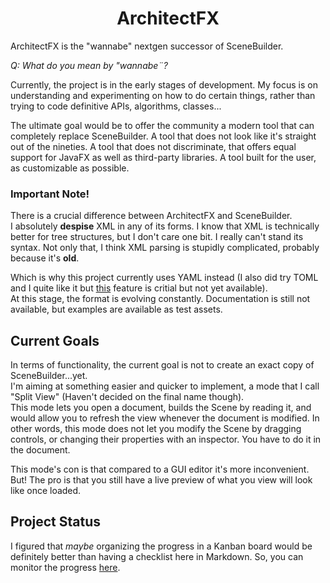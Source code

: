 
<h1 align="center">
  ArchitectFX
</h1>

ArchitectFX is the "wannabe" nextgen successor of SceneBuilder.

_Q: What do you mean by "wannabe¨?_  

Currently, the project is in the early stages of development. My focus is on understanding and experimenting on how to do certain things, rather than trying to code definitive APIs, algorithms, classes...

The ultimate goal would be to offer the community a modern tool that can completely replace SceneBuilder. A tool that does not look like it's straight out of the nineties. A tool that does not discriminate, that offers equal support for JavaFX as well as third-party libraries. A tool built for the user, as customizable as possible.


### **Important Note!**

There is a crucial difference between ArchitectFX and SceneBuilder.  
I absolutely **despise** XML in any of its forms.
I know that XML is technically better for tree structures, but I don't care one bit. I really can't stand its syntax. Not only that, I think XML parsing is stupidly complicated, probably because it's **old**.

Which is why this project currently uses YAML instead (I also did try TOML and I quite like it but [this](https://github.com/toml-lang/toml/pull/904) feature is critial but not yet available).  
At this stage, the format is evolving constantly. Documentation is still not available, but examples are available as test assets.  
## Current Goals

In terms of functionality, the current goal is not to create an exact copy of SceneBuilder...yet.  
I'm aiming at something easier and quicker to implement, a mode that I call "Split View" (Haven't decided on the final name though).  
This mode lets you open a document, builds the Scene by reading it, and would allow you to refresh the view whenever the document is modified.
In other words, this mode does not let you modify the Scene by dragging controls, or changing their properties with an inspector. You have to do it in the document.

This mode's con is that compared to a GUI editor it's more inconvenient. But! The pro is that you still have a live preview of what you view will look like once loaded.
## Project Status

I figured that _maybe_ organizing the progress in a Kanban board would be definitely better than having a checklist here in Markdown. So, you can monitor the progress [here](https://github.com/palexdev/ArchitectFX/projects).